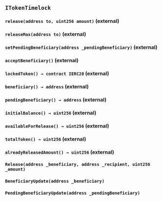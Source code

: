 ## `ITokenTimelock`






### `release(address to, uint256 amount)` (external)





### `releaseMax(address to)` (external)





### `setPendingBeneficiary(address _pendingBeneficiary)` (external)





### `acceptBeneficiary()` (external)





### `lockedToken() → contract IERC20` (external)





### `beneficiary() → address` (external)





### `pendingBeneficiary() → address` (external)





### `initialBalance() → uint256` (external)





### `availableForRelease() → uint256` (external)





### `totalToken() → uint256` (external)





### `alreadyReleasedAmount() → uint256` (external)






### `Release(address _beneficiary, address _recipient, uint256 _amount)`





### `BeneficiaryUpdate(address _beneficiary)`





### `PendingBeneficiaryUpdate(address _pendingBeneficiary)`







